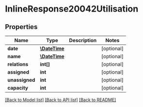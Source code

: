 # InlineResponse20042Utilisation

## Properties
Name | Type | Description | Notes
------------ | ------------- | ------------- | -------------
**date** | [**\DateTime**](Date.md) |  | [optional] 
**name** | [**\DateTime**](Date.md) |  | [optional] 
**relations** | **int[]** |  | [optional] 
**assigned** | **int** |  | [optional] 
**unassigned** | **int** |  | [optional] 
**capacity** | **int** |  | [optional] 

[[Back to Model list]](../README.md#documentation-for-models) [[Back to API list]](../README.md#documentation-for-api-endpoints) [[Back to README]](../README.md)


